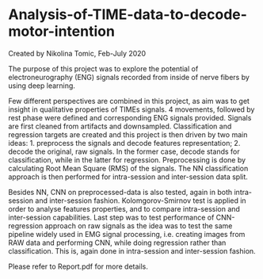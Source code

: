 # Analysis-of-TIME-data-to-decode-motor-intention
Created by Nikolina Tomic, Feb-July 2020

The purpose of this project was to explore the potential of electroneurography (ENG) signals recorded from inside of nerve fibers by using deep learning.

Few different perspectives are combined in this project, as aim was to get insight in qualitative properties of TIMEs signals. 4 movements, followed by rest phase were defined and corresponding ENG signals provided. Signals are first cleaned from artifacts and downsampled. Classification and regression targets are created and this project is then driven by two main ideas: 1. preprocess the signals and decode features representation; 2. decode the original, raw signals. In the former case, decode stands for classification, while in the latter for regression.
Preprocessing is done by calculating Root Mean Square (RMS) of the signals. The NN classification approach is then performed for intra-session and inter-session data split.

Besides NN, CNN on preprocessed-data is also tested, again in both intra-session and inter-session fashion. Kolomgorov-Smirnov test is applied in order to analyse features properties, and to compare intra-session and inter-session capabilities. Last step was to test performance of CNN-regression approach on raw signals as the idea was to test the same pipeline widely used in EMG signal processing, i.e. creating images from RAW data and performing CNN, while doing regression rather than classification. This is, again done in intra-session and inter-session fashion.

  Please refer to Report.pdf for more details.
